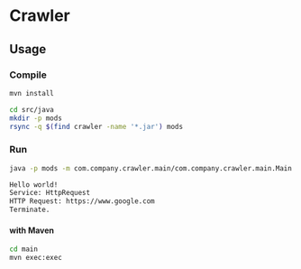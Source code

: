 # Crawler

## Usage

### Compile

```bash
mvn install
```

```bash
cd src/java
mkdir -p mods
rsync -q $(find crawler -name '*.jar') mods
```

### Run

```bash
java -p mods -m com.company.crawler.main/com.company.crawler.main.Main
```

```bash
Hello world!
Service: HttpRequest
HTTP Request: https://www.google.com
Terminate.
```

#### with Maven

```bash
cd main
mvn exec:exec
```
